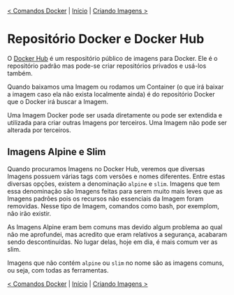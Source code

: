 [< Comandos Docker](6-ComandosDocker.md) | [Início](README.md) | [Criando Imagens >](8-CriandoImagens.md)

# Repositório Docker e Docker Hub

O [Docker Hub](https://hub.docker.com/) é um respositório público de imagens para Docker. Ele é o repositório padrão mas pode-se criar repositórios privados e usá-los também.

Quando baixamos uma Imagem ou rodamos um Container (o que irá baixar a imagem caso ela não exista localmente ainda) é do repositório Docker que o Docker irá buscar a Imagem.

Uma Imagem Docker pode ser usada diretamente ou pode ser extendida e utilizada para criar outras Imagens por terceiros. Uma Imagem não pode ser alterada por terceiros.

## Imagens Alpine e Slim

Quando procuramos Imagens no Docker Hub, veremos que diversas Imagens possuem várias tags com versões e nomes diferentes. Entre estas diversas opções, existem a denominação ```alpine``` e ```slim```. Imagens que tem essa denominação são Imagens feitas para serem muito mais leves que as Imagens padrões pois os recursos não essenciais da Imagem foram removidas. Nesse tipo de Imagem, comandos como bash, por exemplom, não irão existir.

As Imagens Alpine eram bem comuns mas devido algum problema ao qual não me aprofundei, mas acredito que eram relativos a segurança, acabaram sendo descontinuídas. No lugar delas, hoje em dia, é mais comum ver as slim.

Imagens que não contém ```alpine``` ou ```slim``` no nome são as imagens comuns, ou seja, com todas as ferramentas.

[< Comandos Docker](6-ComandosDocker.md) | [Início](README.md) | [Criando Imagens >](8-CriandoImagens.md)
